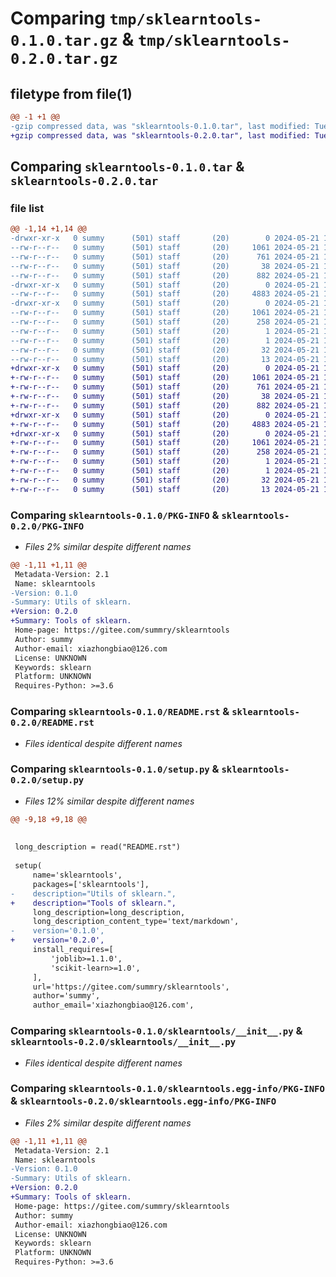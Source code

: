 # Comparing `tmp/sklearntools-0.1.0.tar.gz` & `tmp/sklearntools-0.2.0.tar.gz`

## filetype from file(1)

```diff
@@ -1 +1 @@
-gzip compressed data, was "sklearntools-0.1.0.tar", last modified: Tue May 21 10:29:05 2024, max compression
+gzip compressed data, was "sklearntools-0.2.0.tar", last modified: Tue May 21 10:29:57 2024, max compression
```

## Comparing `sklearntools-0.1.0.tar` & `sklearntools-0.2.0.tar`

### file list

```diff
@@ -1,14 +1,14 @@
-drwxr-xr-x   0 summy      (501) staff       (20)        0 2024-05-21 10:29:05.189301 sklearntools-0.1.0/
--rw-r--r--   0 summy      (501) staff       (20)     1061 2024-05-21 10:29:05.188516 sklearntools-0.1.0/PKG-INFO
--rw-r--r--   0 summy      (501) staff       (20)      761 2024-05-21 10:29:01.000000 sklearntools-0.1.0/README.rst
--rw-r--r--   0 summy      (501) staff       (20)       38 2024-05-21 10:29:05.189578 sklearntools-0.1.0/setup.cfg
--rw-r--r--   0 summy      (501) staff       (20)      882 2024-05-21 10:29:01.000000 sklearntools-0.1.0/setup.py
-drwxr-xr-x   0 summy      (501) staff       (20)        0 2024-05-21 10:29:05.182940 sklearntools-0.1.0/sklearntools/
--rw-r--r--   0 summy      (501) staff       (20)     4883 2024-05-21 10:27:59.000000 sklearntools-0.1.0/sklearntools/__init__.py
-drwxr-xr-x   0 summy      (501) staff       (20)        0 2024-05-21 10:29:05.187590 sklearntools-0.1.0/sklearntools.egg-info/
--rw-r--r--   0 summy      (501) staff       (20)     1061 2024-05-21 10:29:05.000000 sklearntools-0.1.0/sklearntools.egg-info/PKG-INFO
--rw-r--r--   0 summy      (501) staff       (20)      258 2024-05-21 10:29:05.000000 sklearntools-0.1.0/sklearntools.egg-info/SOURCES.txt
--rw-r--r--   0 summy      (501) staff       (20)        1 2024-05-21 10:29:05.000000 sklearntools-0.1.0/sklearntools.egg-info/dependency_links.txt
--rw-r--r--   0 summy      (501) staff       (20)        1 2024-05-21 10:29:05.000000 sklearntools-0.1.0/sklearntools.egg-info/not-zip-safe
--rw-r--r--   0 summy      (501) staff       (20)       32 2024-05-21 10:29:05.000000 sklearntools-0.1.0/sklearntools.egg-info/requires.txt
--rw-r--r--   0 summy      (501) staff       (20)       13 2024-05-21 10:29:05.000000 sklearntools-0.1.0/sklearntools.egg-info/top_level.txt
+drwxr-xr-x   0 summy      (501) staff       (20)        0 2024-05-21 10:29:57.751247 sklearntools-0.2.0/
+-rw-r--r--   0 summy      (501) staff       (20)     1061 2024-05-21 10:29:57.750534 sklearntools-0.2.0/PKG-INFO
+-rw-r--r--   0 summy      (501) staff       (20)      761 2024-05-21 10:29:01.000000 sklearntools-0.2.0/README.rst
+-rw-r--r--   0 summy      (501) staff       (20)       38 2024-05-21 10:29:57.751534 sklearntools-0.2.0/setup.cfg
+-rw-r--r--   0 summy      (501) staff       (20)      882 2024-05-21 10:29:53.000000 sklearntools-0.2.0/setup.py
+drwxr-xr-x   0 summy      (501) staff       (20)        0 2024-05-21 10:29:57.744905 sklearntools-0.2.0/sklearntools/
+-rw-r--r--   0 summy      (501) staff       (20)     4883 2024-05-21 10:27:59.000000 sklearntools-0.2.0/sklearntools/__init__.py
+drwxr-xr-x   0 summy      (501) staff       (20)        0 2024-05-21 10:29:57.749514 sklearntools-0.2.0/sklearntools.egg-info/
+-rw-r--r--   0 summy      (501) staff       (20)     1061 2024-05-21 10:29:57.000000 sklearntools-0.2.0/sklearntools.egg-info/PKG-INFO
+-rw-r--r--   0 summy      (501) staff       (20)      258 2024-05-21 10:29:57.000000 sklearntools-0.2.0/sklearntools.egg-info/SOURCES.txt
+-rw-r--r--   0 summy      (501) staff       (20)        1 2024-05-21 10:29:57.000000 sklearntools-0.2.0/sklearntools.egg-info/dependency_links.txt
+-rw-r--r--   0 summy      (501) staff       (20)        1 2024-05-21 10:29:05.000000 sklearntools-0.2.0/sklearntools.egg-info/not-zip-safe
+-rw-r--r--   0 summy      (501) staff       (20)       32 2024-05-21 10:29:57.000000 sklearntools-0.2.0/sklearntools.egg-info/requires.txt
+-rw-r--r--   0 summy      (501) staff       (20)       13 2024-05-21 10:29:57.000000 sklearntools-0.2.0/sklearntools.egg-info/top_level.txt
```

### Comparing `sklearntools-0.1.0/PKG-INFO` & `sklearntools-0.2.0/PKG-INFO`

 * *Files 2% similar despite different names*

```diff
@@ -1,11 +1,11 @@
 Metadata-Version: 2.1
 Name: sklearntools
-Version: 0.1.0
-Summary: Utils of sklearn.
+Version: 0.2.0
+Summary: Tools of sklearn.
 Home-page: https://gitee.com/summry/sklearntools
 Author: summy
 Author-email: xiazhongbiao@126.com
 License: UNKNOWN
 Keywords: sklearn
 Platform: UNKNOWN
 Requires-Python: >=3.6
```

### Comparing `sklearntools-0.1.0/README.rst` & `sklearntools-0.2.0/README.rst`

 * *Files identical despite different names*

### Comparing `sklearntools-0.1.0/setup.py` & `sklearntools-0.2.0/setup.py`

 * *Files 12% similar despite different names*

```diff
@@ -9,18 +9,18 @@
 
 
 long_description = read("README.rst")
 
 setup(
     name='sklearntools',
     packages=['sklearntools'],
-    description="Utils of sklearn.",
+    description="Tools of sklearn.",
     long_description=long_description,
     long_description_content_type='text/markdown',
-    version='0.1.0',
+    version='0.2.0',
     install_requires=[
         'joblib>=1.1.0',
         'scikit-learn>=1.0',
     ],
     url='https://gitee.com/summry/sklearntools',
     author='summy',
     author_email='xiazhongbiao@126.com',
```

### Comparing `sklearntools-0.1.0/sklearntools/__init__.py` & `sklearntools-0.2.0/sklearntools/__init__.py`

 * *Files identical despite different names*

### Comparing `sklearntools-0.1.0/sklearntools.egg-info/PKG-INFO` & `sklearntools-0.2.0/sklearntools.egg-info/PKG-INFO`

 * *Files 2% similar despite different names*

```diff
@@ -1,11 +1,11 @@
 Metadata-Version: 2.1
 Name: sklearntools
-Version: 0.1.0
-Summary: Utils of sklearn.
+Version: 0.2.0
+Summary: Tools of sklearn.
 Home-page: https://gitee.com/summry/sklearntools
 Author: summy
 Author-email: xiazhongbiao@126.com
 License: UNKNOWN
 Keywords: sklearn
 Platform: UNKNOWN
 Requires-Python: >=3.6
```

